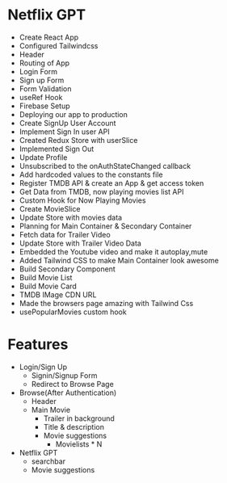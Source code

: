# Netflix GPT
 - Create React App
 - Configured Tailwindcss
 - Header
 - Routing of App
 - Login Form
 - Sign up Form
 - Form Validation
 - useRef Hook
 - Firebase Setup
 - Deploying our app to production
 - Create SignUp User Account
 - Implement Sign In user API
 - Created Redux Store with userSlice
 - Implemented Sign Out
 - Update Profile
 - Unsubscribed to the onAuthStateChanged callback
 - Add hardcoded values to the constants file
 - Register TMDB API & create an App & get access token
 - Get Data from TMDB, now playing movies list API
 - Custom Hook for Now Playing Movies
 - Create MovieSlice
 - Update Store with movies data
 - Planning for Main Container & Secondary Container
 - Fetch data for Trailer Video
 - Update Store with Trailer Video Data
 - Embedded the Youtube video and make it autoplay,mute
 - Added Tailwind CSS to make Main Container look awesome
 - Build Secondary Component
 - Build Movie List
 - Build Movie Card
 - TMDB IMage CDN URL
 - Made the browsers page amazing with Tailwind Css
 - usePopularMovies custom hook

# Features
 - Login/Sign Up
   - Signin/Signup Form
   - Redirect to Browse Page
 - Browse(After Authentication)
   - Header
   - Main Movie
     - Trailer in background
     - Title & description
     - Movie suggestions
       - Movielists * N
 - Netflix GPT
   - searchbar
   - Movie suggestions